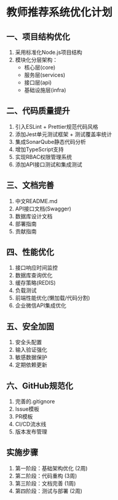# 教师推荐系统优化计划

## 一、项目结构优化
1. 采用标准化Node.js项目结构
2. 模块化分层架构：
   - 核心层(core)
   - 服务层(services)
   - 接口层(api)
   - 基础设施层(infra)

## 二、代码质量提升
1. 引入ESLint + Prettier规范代码风格
2. 添加Jest单元测试框架 + 测试覆盖率统计
3. 集成SonarQube静态代码分析
4. 增加TypeScript支持
5. 实现RBAC权限管理系统
6. 添加API接口测试和集成测试

## 三、文档完善
1. 中文README.md
2. API接口文档(Swagger)
3. 数据库设计文档
4. 部署指南
5. 贡献指南

## 四、性能优化
1. 接口响应时间监控
2. 数据库查询优化
3. 缓存策略(REDIS)
4. 负载测试
5. 前端性能优化(懒加载/代码分割)
6. 企业微信API集成优化

## 五、安全加固
1. 安全头配置
2. 输入验证强化
3. 敏感数据保护
4. 定期依赖更新

## 六、GitHub规范化
1. 完善的.gitignore
2. Issue模板
3. PR模板
4. CI/CD流水线
5. 版本发布管理

## 实施步骤
1. 第一阶段：基础架构优化 (2周)
2. 第二阶段：代码重构 (3周) 
3. 第三阶段：文档完善 (1周)
4. 第四阶段：测试与部署 (2周)
